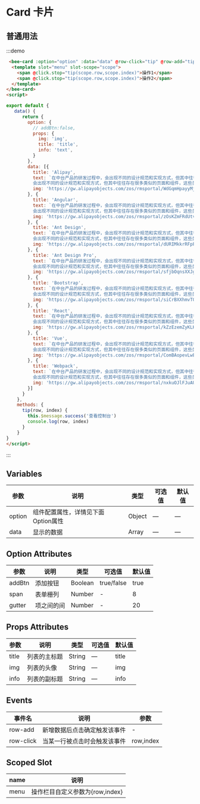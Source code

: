 <script>

export default {
   data() {
      return {
        option: {
          // addBtn:false,
          props: {
            img: 'img',
            title: 'title',
            info: 'text',
          }
        },
        data: [{
          title: 'Alipay',
          text: '在中台产品的研发过程中，会出现不同的设计规范和实现方式，但其中往往存在很多类似的页面和组件，这些类似的,在中台产品的研发过程中，会出现不同的设计规范和实现方式，但其中往往存在很多类似的页面和组件，这些类似的',
          img: 'https://gw.alipayobjects.com/zos/rmsportal/WdGqmHpayyMjiEhcKoVE.png'
        }, {
          title: 'Angular',
          text: '在中台产品的研发过程中，会出现不同的设计规范和实现方式，但其中往往存在很多类似的页面和组件，这些类似的,在中台产品的研发过程中，会出现不同的设计规范和实现方式，但其中往往存在很多类似的页面和组件，这些类似的',
          img: 'https://gw.alipayobjects.com/zos/rmsportal/zOsKZmFRdUtvpqCImOVY.png'
        }, {
          title: 'Ant Design',
          text: '在中台产品的研发过程中，会出现不同的设计规范和实现方式，但其中往往存在很多类似的页面和组件，这些类似的,在中台产品的研发过程中，会出现不同的设计规范和实现方式，但其中往往存在很多类似的页面和组件，这些类似的',
          img: 'https://gw.alipayobjects.com/zos/rmsportal/dURIMkkrRFpPgTuzkwnB.png'
        }, {
          title: 'Ant Design Pro',
          text: '在中台产品的研发过程中，会出现不同的设计规范和实现方式，但其中往往存在很多类似的页面和组件，这些类似的,在中台产品的研发过程中，会出现不同的设计规范和实现方式，但其中往往存在很多类似的页面和组件，这些类似的',
          img: 'https://gw.alipayobjects.com/zos/rmsportal/sfjbOqnsXXJgNCjCzDBL.png'
        }, {
          title: 'Bootstrap',
          text: '在中台产品的研发过程中，会出现不同的设计规范和实现方式，但其中往往存在很多类似的页面和组件，这些类似的,在中台产品的研发过程中，会出现不同的设计规范和实现方式，但其中往往存在很多类似的页面和组件，这些类似的',
          img: 'https://gw.alipayobjects.com/zos/rmsportal/siCrBXXhmvTQGWPNLBow.png'
        }, {
          title: 'React',
          text: '在中台产品的研发过程中，会出现不同的设计规范和实现方式，但其中往往存在很多类似的页面和组件，这些类似的,在中台产品的研发过程中，会出现不同的设计规范和实现方式，但其中往往存在很多类似的页面和组件，这些类似的',
          img: 'https://gw.alipayobjects.com/zos/rmsportal/kZzEzemZyKLKFsojXItE.png'
        }, {
          title: 'Vue',
          text: '在中台产品的研发过程中，会出现不同的设计规范和实现方式，但其中往往存在很多类似的页面和组件，这些类似的,在中台产品的研发过程中，会出现不同的设计规范和实现方式，但其中往往存在很多类似的页面和组件，这些类似的',
          img: 'https://gw.alipayobjects.com/zos/rmsportal/ComBAopevLwENQdKWiIn.png'
        }, {
          title: 'Webpack',
          text: '在中台产品的研发过程中，会出现不同的设计规范和实现方式，但其中往往存在很多类似的页面和组件，这些类似的,在中台产品的研发过程中，会出现不同的设计规范和实现方式，但其中往往存在很多类似的页面和组件，这些类似的',
          img: 'https://gw.alipayobjects.com/zos/rmsportal/nxkuOJlFJuAUhzlMTCEe.png'
        }]
      }
    },
    methods: {
      tip(row, index) {
        this.$message.success('查看控制台')
        console.log(row, index)
      }
    }
}
</script>


# Card 卡片


## 普通用法

<div class="demo-block">
 <bee-card :option="option" :data="data" @row-click="tip" @row-add="tip">
  <template slot="menu" slot-scope="scope">
    <span @click.stop="tip(scope.row,scope.index)">操作1</span>
    <span @click.stop="tip(scope.row,scope.index)">操作2</span>
  </template>
</bee-card>
</div>


:::demo 
```html
 <bee-card :option="option" :data="data" @row-click="tip" @row-add="tip">
  <template slot="menu" slot-scope="scope">
    <span @click.stop="tip(scope.row,scope.index)">操作1</span>
    <span @click.stop="tip(scope.row,scope.index)">操作2</span>
  </template>
</bee-card>
<script>

export default {
   data() {
      return {
        option: {
          // addBtn:false,
          props: {
            img: 'img',
            title: 'title',
            info: 'text',
          }
        },
        data: [{
          title: 'Alipay',
          text: `在中台产品的研发过程中，会出现不同的设计规范和实现方式，但其中往往存在很多类似的页面和组件，这些类似的,在中台产品的研发过程中，
          会出现不同的设计规范和实现方式，但其中往往存在很多类似的页面和组件，这些类似的`,
          img: 'https://gw.alipayobjects.com/zos/rmsportal/WdGqmHpayyMjiEhcKoVE.png'
        }, {
          title: 'Angular',
          text: `在中台产品的研发过程中，会出现不同的设计规范和实现方式，但其中往往存在很多类似的页面和组件，这些类似的,在中台产品的研发过程中，
          会出现不同的设计规范和实现方式，但其中往往存在很多类似的页面和组件，这些类似的`,
          img: 'https://gw.alipayobjects.com/zos/rmsportal/zOsKZmFRdUtvpqCImOVY.png'
        }, {
          title: 'Ant Design',
          text: `在中台产品的研发过程中，会出现不同的设计规范和实现方式，但其中往往存在很多类似的页面和组件，这些类似的,在中台产品的研发过程中，
          会出现不同的设计规范和实现方式，但其中往往存在很多类似的页面和组件，这些类似的`,
          img: 'https://gw.alipayobjects.com/zos/rmsportal/dURIMkkrRFpPgTuzkwnB.png'
        }, {
          title: 'Ant Design Pro',
          text: `在中台产品的研发过程中，会出现不同的设计规范和实现方式，但其中往往存在很多类似的页面和组件，这些类似的,在中台产品的研发过程中，
          会出现不同的设计规范和实现方式，但其中往往存在很多类似的页面和组件，这些类似的`,
          img: 'https://gw.alipayobjects.com/zos/rmsportal/sfjbOqnsXXJgNCjCzDBL.png'
        }, {
          title: 'Bootstrap',
          text: `在中台产品的研发过程中，会出现不同的设计规范和实现方式，但其中往往存在很多类似的页面和组件，这些类似的,在中台产品的研发过程中，
          会出现不同的设计规范和实现方式，但其中往往存在很多类似的页面和组件，这些类似的`,
          img: 'https://gw.alipayobjects.com/zos/rmsportal/siCrBXXhmvTQGWPNLBow.png'
        }, {
          title: 'React',
          text: `在中台产品的研发过程中，会出现不同的设计规范和实现方式，但其中往往存在很多类似的页面和组件，这些类似的,在中台产品的研发过程中，
          会出现不同的设计规范和实现方式，但其中往往存在很多类似的页面和组件，这些类似的`,
          img: 'https://gw.alipayobjects.com/zos/rmsportal/kZzEzemZyKLKFsojXItE.png'
        }, {
          title: 'Vue',
          text: `在中台产品的研发过程中，会出现不同的设计规范和实现方式，但其中往往存在很多类似的页面和组件，这些类似的,在中台产品的研发过程中，
          会出现不同的设计规范和实现方式，但其中往往存在很多类似的页面和组件，这些类似的`,
          img: 'https://gw.alipayobjects.com/zos/rmsportal/ComBAopevLwENQdKWiIn.png'
        }, {
          title: 'Webpack',
          text: `在中台产品的研发过程中，会出现不同的设计规范和实现方式，但其中往往存在很多类似的页面和组件，这些类似的,在中台产品的研发过程中，
          会出现不同的设计规范和实现方式，但其中往往存在很多类似的页面和组件，这些类似的`,
          img: 'https://gw.alipayobjects.com/zos/rmsportal/nxkuOJlFJuAUhzlMTCEe.png'
        }]
      }
    },
    methods: {
      tip(row, index) {
        this.$message.success('查看控制台')
        console.log(row, index)
      }
    }
}
</script>

```
:::


## Variables

|参数|说明|类型|可选值|默认值|
|-------------|-------------------------------------------------------------|--------|------|------|
|option|组件配置属性，详情见下面Option属性|Object|—|—|
|data|显示的数据|Array|—|—|



## Option Attributes

|参数|说明|类型|可选值|默认值|
|----------------|------------------------------------------------------------------------------------------------------------------|---------------|---------------------------|--------|
|addBtn|添加按钮|Boolean|true/false|true|
|span|表单栅列|Number|-|8|
|gutter|项之间的间|Number|-|20|


## Props Attributes

|参数|说明|类型|可选值|默认值|
|--------|------------------|------|------|------|
|title|列表的主标题|String|—|title|
|img|列表的头像|String|—|img|
|info|列表的副标题|String|—|info|


## Events

|事件名|说明|参数|
|------------------|---------------------------|-------------------------|
|row-add|新增数据后点击确定触发该事件|-|
|row-click|当某一行被点击时会触发该事件|row,index|

## Scoped Slot

|name|说明|
|---|-----|
|menu|操作栏目自定义参数为{row,index}|


